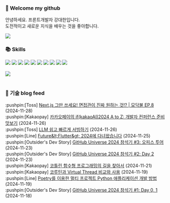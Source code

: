 ### 👋 Welcome my github

안녕하세요. 프론트개발자 강대한입니다.
<br>
도전적이고 새로운 지식을 배우는 것을 좋아합니다.

<!--
![header](https://capsule-render.vercel.app/api?type=Waving&color=auto&height=300&section=header&text=Welcome&fontAlignY=40&desc=KangDaeHan%20github%20&descSize=20&descAlignY=55&animation=fadeIn&fontSize=90)

**KangDaeHan/KangDaeHan** is a ✨ _special_ ✨ repository because its `README.md` (this file) appears on your GitHub profile.

Here are some ideas to get you started:

- 🔭 I’m currently working on ...
- 🌱 I’m currently learning ...
- 👯 I’m looking to collaborate on ...
- 🤔 I’m looking for help with ...
- 💬 Ask me about ...
- 📫 How to reach me: ...
- 😄 Pronouns: ...
- ⚡ Fun fact: ...
-->

<a href="https://twinfamily.github.io" target="_blank"><img src="https://img.shields.io/badge/Blog-121D33?style=flat-square&logo=blogger&logoColor=ffffff"/></a>

### :books: Skills
<a href="#" target="_blank"><img src="https://img.shields.io/badge/React-61DAFB?style=flat-square&logo=react&logoColor=ffffff"/></a>
<a href="#" target="_blank"><img src="https://img.shields.io/badge/Html5-E34F26?style=flat-square&logo=html5&logoColor=ffffff"/></a>
<a href="#" target="_blank"><img src="https://img.shields.io/badge/Javascript-F7DF1E?style=flat-square&logo=javascript&logoColor=ffffff"/></a>
<a href="#" target="_blank"><img src="https://img.shields.io/badge/Cssmodules-000000?style=flat-square&logo=cssmodules&logoColor=ffffff"/></a>
<a href="#" target="_blank"><img src="https://img.shields.io/badge/Node.js-339933?style=flat-square&logo=nodedotjs&logoColor=ffffff"/></a>
<a href="#" target="_blank"><img src="https://img.shields.io/badge/Typescript-3178C6?style=flat-square&logo=typescript&logoColor=ffffff"/></a>
<a href="#" target="_blank"><img src="https://img.shields.io/badge/Git-F05032?style=flat-square&logo=git&logoColor=ffffff"/></a>
<a href="#" target="_blank"><img src="https://img.shields.io/badge/Gitlab-FC6D26?style=flat-square&logo=gitlab&logoColor=ffffff"/></a>
<a href="#" target="_blank"><img src="https://img.shields.io/badge/Webpack-8DD6F9?style=flat-square&logo=webpack&logoColor=ffffff"/></a>
<a href="#" target="_blank"><img src="https://img.shields.io/badge/Vite-646CFF?style=flat-square&logo=vite&logoColor=ffffff"/></a>
<br><br>
<img src="https://github-readme-stats.vercel.app/api/top-langs/?username=KangDaeHan&layout=compact">
<br><br>
### :round_pushpin: 기술 blog feed
<!-- BLOG-POST-LIST:START --><div>:pushpin:[Toss] <a target="_blank" href="https://toss.tech/article/firesidechat_frontend_8">Next.js 그만 쓰세요! 면접관이 진짜 원하는 것!? | 모닥불 EP.8</a> (2024-11-28)</div><div>:pushpin:[Kakaopay] <a target="_blank" href="https://tech.kakaopay.com/post/ifkakao2024-devrel/">카카오페이의 if&lpar;kakaoAI&rpar;2024 A to Z: 개발자 컨퍼런스 준비 맛보기</a> (2024-11-26)</div><div>:pushpin:[Toss] <a target="_blank" href="https://toss.tech/article/llm-serving">LLM 쉽고 빠르게 서빙하기</a> (2024-11-26)</div><div>:pushpin:[Line] <a target="_blank" href="https://techblog.lycorp.co.jp/ko/future-flutter-2024-recap">Future&amp;lt;Flutter&amp;gt; 2024에 다녀왔습니다</a> (2024-11-25)</div><div>:pushpin:[Outsider's Dev Story] <a target="_blank" href="https://blog.outsider.ne.kr/1742">GitHub Universe 2024 참석기 #3: 오피스 투어</a> (2024-11-23)</div><div>:pushpin:[Outsider's Dev Story] <a target="_blank" href="https://blog.outsider.ne.kr/1741">GitHub Universe 2024 참석기 #2: Day 2</a> (2024-11-23)</div><div>:pushpin:[Kakaopay] <a target="_blank" href="https://tech.kakaopay.com/post/way-to-functional-programming/">코틀린 함수형 프로그래밍의 길을 찾아서</a> (2024-11-21)</div><div>:pushpin:[Kakaopay] <a target="_blank" href="https://tech.kakaopay.com/post/coroutine_virtual_thread_wayne/">코루틴과 Virtual Thread 비교와 사용</a> (2024-11-19)</div><div>:pushpin:[Line] <a target="_blank" href="https://techblog.lycorp.co.jp/ko/python-multi-project-application-with-poetry">Poetry를 이용한 멀티 프로젝트 Python 애플리케이션 개발 방법</a> (2024-11-19)</div><div>:pushpin:[Outsider's Dev Story] <a target="_blank" href="https://blog.outsider.ne.kr/1740">GitHub Universe 2024 참석기 #1: Day 0, 1</a> (2024-11-18)</div><!-- BLOG-POST-LIST:END -->

<!-- ![Anurag's GitHub stats](https://github-readme-stats.vercel.app/api?username=KangDaeHan&show_icons=true&theme=radical) -->
